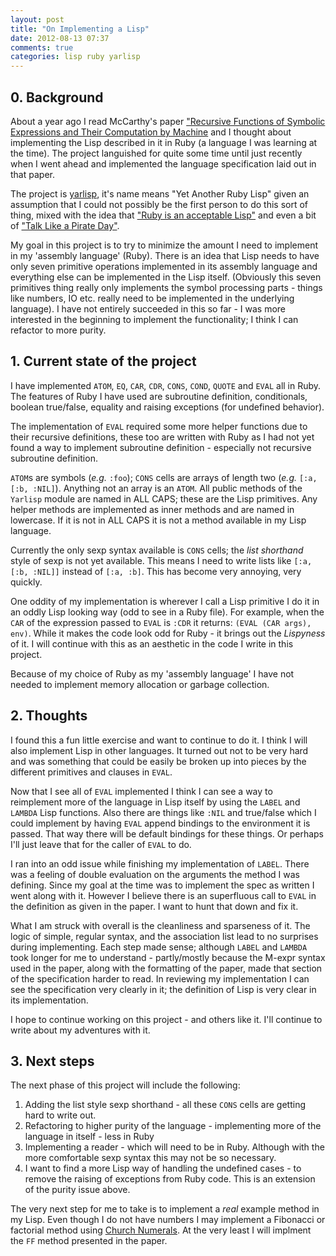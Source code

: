 ```yaml
---
layout: post
title: "On Implementing a Lisp"
date: 2012-08-13 07:37
comments: true
categories: lisp ruby yarlisp
---
```


## 0. Background ##

About a year ago I read McCarthy's paper ["Recursive Functions of Symbolic
Expressions and Their Computation by Machine][paper] and I thought about
implementing the Lisp described in it in Ruby (a language I was learning at
the time). The project languished for quite some time until just recently when
I went ahead and implemented the language specification laid out in that
paper.

The project is [yarlisp][], it's name means "Yet Another Ruby Lisp" given an
assumption that I could not possibly be the first person to do this sort of
thing, mixed with the idea that ["Ruby is an acceptable Lisp"][acceptable] and
even a bit of ["Talk Like a Pirate Day"][pirate].

My goal in this project is to try to minimize the amount I need to implement
in my 'assembly language' (Ruby). There is an idea that Lisp needs to have
only seven primitive operations implemented in its assembly language and
everything else can be implemented in the Lisp itself. (Obviously this seven
primitives thing really only implements the symbol processing parts - things
like numbers, IO etc. really need to be implemented in the underlying
language). I have not entirely succeeded in this so far - I was more
interested in the beginning to implement the functionality; I think I can
refactor to more purity.

## 1. Current state of the project ##

I have implemented `ATOM`, `EQ`, `CAR`, `CDR`, `CONS`, `COND`, `QUOTE` and
`EVAL` all in Ruby. The features of Ruby I have used are subroutine
definition, conditionals, boolean true/false, equality and raising exceptions
(for undefined behavior).

The implementation of `EVAL` required some more helper functions due to their
recursive definitions, these too are written with Ruby as I had not yet found
a way to implement subroutine definition - especially not recursive subroutine
definition.

`ATOM`s are symbols (*e.g.* `:foo`); `CONS` cells are arrays of length two
(*e.g.* `[:a, [:b, :NIL]`). Anything not an array is an `ATOM`. All public
methods of the `Yarlisp` module are named in ALL CAPS; these are the Lisp
primitives. Any helper methods are implemented as inner methods and are named
in lowercase. If it is not in ALL CAPS it is not a method available in my Lisp
language.

Currently the only sexp syntax available is `CONS` cells; the *list
shorthand* style of sexp is not yet available. This means I need to write
lists like `[:a, [:b, :NIL]]` instead of `[:a, :b]`. This has become very
annoying, very quickly.

One oddity of my implementation is wherever I call a Lisp primitive I do it in
an oddly Lisp looking way (odd to see in a Ruby file). For example, when the
`CAR` of the expression passed to `EVAL` is `:CDR` it returns: `(EVAL (CAR
args), env)`. While it makes the code look odd for Ruby - it brings out the
*Lispyness* of it. I will continue with this as an aesthetic in the code I
write in this project.

Because of my choice of Ruby as my 'assembly language' I have not needed to
implement memory allocation or garbage collection.

## 2. Thoughts ##

I found this a fun little exercise and want to continue to do it. I think I
will also implement Lisp in other languages. It turned out not to be very
hard and was something that could be easily be broken up into pieces by the
different primitives and clauses in `EVAL`.

Now that I see all of `EVAL` implemented I think I can see a way to
reimplement more of the language in Lisp itself by using the `LABEL` and
`LAMBDA` Lisp functions. Also there are things like `:NIL` and true/false
which I could implement by having `EVAL` append bindings to the environment it
is passed. That way there will be default bindings for these things. Or
perhaps I'll just leave that for the caller of `EVAL` to do.

I ran into an odd issue while finishing my implementation of `LABEL`. There
was a feeling of double evaluation on the arguments the method I was defining.
Since my goal at the time was to implement the spec as written I went along
with it. However I believe there is an superfluous call to `EVAL` in the
definition as given in the paper. I want to hunt that down and fix it.

What I am struck with overall is the cleanliness and sparseness of it. The
logic of simple, regular syntax, and the association list lead to no surprises
during implementing. Each step made sense; although `LABEL` and `LAMBDA` took
longer for me to understand - partly/mostly because the M-expr syntax used in
the paper, along with the formatting of the paper, made that section of the
specification harder to read. In reviewing my implementation I can see the
specification very clearly in it; the definition of Lisp is very clear in its
implementation.

I hope to continue working on this project - and others like it. I'll continue
to write about my adventures with it.

## 3. Next steps ##

The next phase of this project will include the following:

1. Adding the list style sexp shorthand - all these `CONS` cells are getting
   hard to write out.
2. Refactoring to higher purity of the language - implementing more of the
   language in itself - less in Ruby
3. Implementing a reader - which will need to be in Ruby. Although with the
   more comfortable sexp syntax this may not be so necessary.
4. I want to find a more Lisp way of handling the undefined cases - to remove
   the raising of exceptions from Ruby code. This is an extension of the
   purity issue above.

The very next step for me to take is to implement a *real* example method in
my Lisp. Even though I do not have numbers I may implement a Fibonacci or
factorial method using [Church Numerals][churchnumerals]. At the very least I
will implment the `FF` method presented in the paper.

[paper]: http://www-formal.stanford.edu/jmc/recursive.pdf
[yarlisp]: http://github.com/verdammelt/yarlisp
[acceptable]: http://www.randomhacks.net/articles/2005/12/03/why-ruby-is-an-acceptable-lisp
[pirate]: http://en.wikipedia.org/wiki/International_Talk_Like_a_Pirate_Day
[churchnumerals]: http://en.wikipedia.org/wiki/Church_numerals
